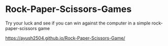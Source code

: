 # Rock-Paper-Scissors-Games
 Try your luck and see if you can win against the computer in a simple rock-paper-scissors game
 
 https://ayush2504.github.io/Rock-Paper-Scissors-Game/
